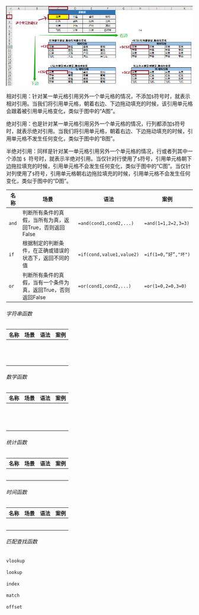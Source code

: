 

![](../picture/1/309.png)

相对引用：针对某一单元格引用另外一个单元格的情况，不添加`$`符号时，就表示相对引用。当我们将引用单元格，朝着右边、下边拖动填充的时候，该引用单元格会跟着被引用单元格变化，类似于图中的“A图”。

绝对引用：也是针对某一单元格引用另外一个单元格的情况，行列都添加`$`符号时，就表示绝对引用。当我们将引用单元格，朝着右边、下边拖动填充的时候，引用单元格不发生任何变化，类似于图中的“B图”。

半绝对引用：同样是针对某一单元格引用另外一个单元格的情况，行或者列其中一个添加 `$ `符号时，就表示半绝对引用。当仅针对行使用了`$`符号，引用单元格朝下边拖拉填充的时候，引用单元格不会发生任何变化，类似于图中的“C图”。当仅针对列使用了`$`符号，引用单元格朝右边拖拉填充的时候，引用单元格不会发生任何变化，类似于图中的“D图”。

| 名称  | 场景                                                         | 语法                      | 案例                 |
| ----- | ------------------------------------------------------------ | ------------------------- | -------------------- |
| `and` | 判断所有条件的真假，当所有为真，返回True，否则返回False      | `=and(cond1,cond2,...)`   | `=and(1=1,2=2,3=3)`  |
| `if`  | 根据制定的判断条件，在正确或错误的状态下，返回不同的值       | `=if(cond,value1,value2)` | `=if(1=0,“好”,"坏")` |
| `or`  | 判断所有条件的真假，当有一个条件为真，返回True，否则返回False | `=or(cond1,cond2,...)`    | `=or(1=0,2=0,3=0)`   |

###### 字符串函数

| 名称 | 场景 | 语法 | 案例 |
| ---- | ---- | ---- | ---- |
|      |      |      |      |
|      |      |      |      |
|      |      |      |      |
|      |      |      |      |
|      |      |      |      |
|      |      |      |      |
|      |      |      |      |
|      |      |      |      |
|      |      |      |      |
|      |      |      |      |
|      |      |      |      |
|      |      |      |      |
|      |      |      |      |

###### 数学函数

| 名称 | 场景 | 语法 | 案例 |
| ---- | ---- | ---- | ---- |
|      |      |      |      |
|      |      |      |      |
|      |      |      |      |
|      |      |      |      |
|      |      |      |      |
|      |      |      |      |
|      |      |      |      |
|      |      |      |      |
|      |      |      |      |
|      |      |      |      |
|      |      |      |      |
|      |      |      |      |
|      |      |      |      |
|      |      |      |      |

###### 统计函数

| 名称 | 场景 | 语法 | 案例 |
| ---- | ---- | ---- | ---- |
|      |      |      |      |
|      |      |      |      |
|      |      |      |      |
|      |      |      |      |
|      |      |      |      |
|      |      |      |      |

###### 时间函数

| 名称 | 场景 | 语法 | 案例 |
| ---- | ---- | ---- | ---- |
|      |      |      |      |
|      |      |      |      |
|      |      |      |      |
|      |      |      |      |
|      |      |      |      |
|      |      |      |      |

###### 匹配查找函数

`vlookup`

`lookup`

`index`

`match`

`offset`